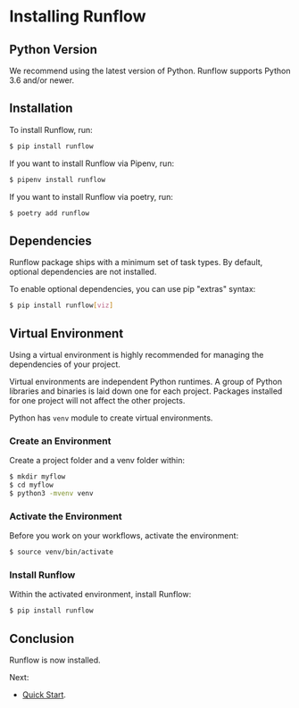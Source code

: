 # Installing Runflow

## Python Version

We recommend using the latest version of Python. Runflow supports Python 3.6 and/or newer.

## Installation

To install Runflow, run:

```bash
$ pip install runflow
```

If you want to install Runflow via Pipenv, run:

```bash
$ pipenv install runflow
```

If you want to install Runflow via poetry, run:

```bash
$ poetry add runflow
```

## Dependencies

Runflow package ships with a minimum set of task types. By default, optional dependencies are not installed.

To enable optional dependencies, you can use pip "extras" syntax:

```bash
$ pip install runflow[viz]
```

## Virtual Environment

Using a virtual environment is highly recommended for managing the dependencies of your project.

Virtual environments are independent Python runtimes. A group of Python libraries and binaries
is laid down one for each project. Packages installed for one project will not affect the other
projects.

Python has `venv` module to create virtual environments.

### Create an Environment

Create a project folder and a venv folder within:

```bash
$ mkdir myflow
$ cd myflow
$ python3 -mvenv venv
```

### Activate the Environment

Before you work on your workflows, activate the environment:

```bash
$ source venv/bin/activate
```

### Install Runflow

Within the activated environment, install Runflow:

```bash
$ pip install runflow
```

## Conclusion

Runflow is now installed.

Next:

* [Quick Start](quickstart.md).
